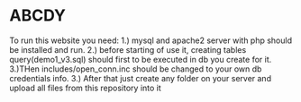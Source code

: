 # ABCDY
To run this website you need:
1.) mysql and apache2 server with php should be installed and run.
2.) before starting of use it, creating tables query(demo1_v3.sql) should first to be executed in db you create for it.
3.)THen includes/open_conn.inc should be changed to your own db credentials info.
3.) After that just create any folder on your server and upload all files from this repository into it

